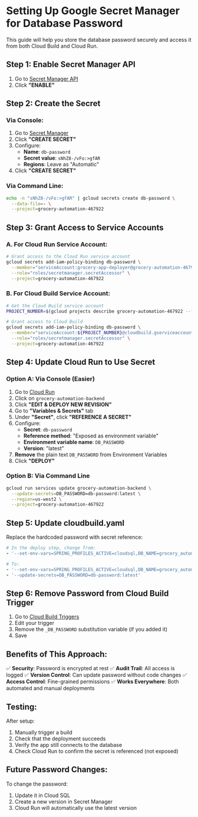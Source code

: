 # Setting Up Google Secret Manager for Database Password

This guide will help you store the database password securely and access it from both Cloud Build and Cloud Run.

## Step 1: Enable Secret Manager API

1. Go to [Secret Manager API](https://console.cloud.google.com/apis/library/secretmanager.googleapis.com?project=grocery-automation-467922)
2. Click **"ENABLE"**

## Step 2: Create the Secret

### Via Console:
1. Go to [Secret Manager](https://console.cloud.google.com/security/secret-manager?project=grocery-automation-467922)
2. Click **"CREATE SECRET"**
3. Configure:
   - **Name**: `db-password`
   - **Secret value**: `sNhZ8-/vFo:>gfAR`
   - **Regions**: Leave as "Automatic"
4. Click **"CREATE SECRET"**

### Via Command Line:
```bash
echo -n "sNhZ8-/vFo:>gfAR" | gcloud secrets create db-password \
  --data-file=- \
  --project=grocery-automation-467922
```

## Step 3: Grant Access to Service Accounts

### A. For Cloud Run Service Account:
```bash
# Grant access to the Cloud Run service account
gcloud secrets add-iam-policy-binding db-password \
  --member="serviceAccount:grocery-app-deployer@grocery-automation-467922.iam.gserviceaccount.com" \
  --role="roles/secretmanager.secretAccessor" \
  --project=grocery-automation-467922
```

### B. For Cloud Build Service Account:
```bash
# Get the Cloud Build service account
PROJECT_NUMBER=$(gcloud projects describe grocery-automation-467922 --format="value(projectNumber)")

# Grant access to Cloud Build
gcloud secrets add-iam-policy-binding db-password \
  --member="serviceAccount:${PROJECT_NUMBER}@cloudbuild.gserviceaccount.com" \
  --role="roles/secretmanager.secretAccessor" \
  --project=grocery-automation-467922
```

## Step 4: Update Cloud Run to Use Secret

### Option A: Via Console (Easier)
1. Go to [Cloud Run](https://console.cloud.google.com/run?project=grocery-automation-467922)
2. Click on `grocery-automation-backend`
3. Click **"EDIT & DEPLOY NEW REVISION"**
4. Go to **"Variables & Secrets"** tab
5. Under **"Secret"**, click **"REFERENCE A SECRET"**
6. Configure:
   - **Secret**: `db-password`
   - **Reference method**: "Exposed as environment variable"
   - **Environment variable name**: `DB_PASSWORD`
   - **Version**: "latest"
7. **Remove** the plain text `DB_PASSWORD` from Environment Variables
8. Click **"DEPLOY"**

### Option B: Via Command Line
```bash
gcloud run services update grocery-automation-backend \
  --update-secrets=DB_PASSWORD=db-password:latest \
  --region=us-west2 \
  --project=grocery-automation-467922
```

## Step 5: Update cloudbuild.yaml

Replace the hardcoded password with secret reference:

```yaml
# In the deploy step, change from:
- '--set-env-vars=SPRING_PROFILES_ACTIVE=cloudsql,DB_NAME=grocery_automation,DB_USER=postgres,DB_PASSWORD=${_DB_PASSWORD},CLOUD_SQL_INSTANCE=...'

# To:
- '--set-env-vars=SPRING_PROFILES_ACTIVE=cloudsql,DB_NAME=grocery_automation,DB_USER=postgres,CLOUD_SQL_INSTANCE=grocery-automation-467922:us-west2:grocery-automation-db'
- '--update-secrets=DB_PASSWORD=db-password:latest'
```

## Step 6: Remove Password from Cloud Build Trigger

1. Go to [Cloud Build Triggers](https://console.cloud.google.com/cloud-build/triggers?project=grocery-automation-467922)
2. Edit your trigger
3. Remove the `_DB_PASSWORD` substitution variable (if you added it)
4. Save

## Benefits of This Approach:

✅ **Security**: Password is encrypted at rest
✅ **Audit Trail**: All access is logged
✅ **Version Control**: Can update password without code changes
✅ **Access Control**: Fine-grained permissions
✅ **Works Everywhere**: Both automated and manual deployments

## Testing:

After setup:
1. Manually trigger a build
2. Check that the deployment succeeds
3. Verify the app still connects to the database
4. Check Cloud Run to confirm the secret is referenced (not exposed)

## Future Password Changes:

To change the password:
1. Update it in Cloud SQL
2. Create a new version in Secret Manager
3. Cloud Run will automatically use the latest version